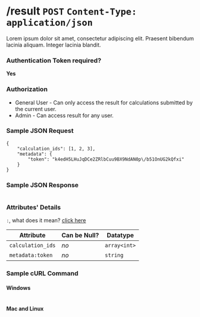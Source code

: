 # /result `POST` `Content-Type: application/json`
Lorem ipsum dolor sit amet, consectetur adipiscing elit. Praesent bibendum lacinia aliquam. Integer lacinia blandit.

### Authentication Token required?
**Yes**

### Authorization
* General User - Can only access the result for calculations submitted by the current user.
* Admin - Can access result for any user.

### Sample JSON Request
```
{
    "calculation_ids": [1, 2, 3],
    "metadata": {
        "token": "k4edH5LHuJqDCe2ZRlbCuu9BX9NdAN0p\/b51OnUG2kQfxi"
    }
}
```

### Sample JSON Response
```

```
### Attributes' Details
`:`, what does it mean? [click here](http://localhost:3000/#/endpoints/api-guest?id=attributes39-details)

| Attribute | Can be Null? | Datatype |
|-----------|--------------|----------|
| `calculation_ids` | *no* | `array<int>` |
| `metadata:token` | *no* | `string` |

### Sample cURL Command
#### Windows
```

```

#### Mac and Linux
```

```